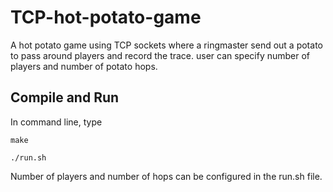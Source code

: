 # TCP-hot-potato-game
A hot potato game using TCP sockets where a ringmaster send out a potato to pass around players and record the trace. user can specify number of players and number of potato hops.

## Compile and Run
In command line, type
```
make
```
```
./run.sh
```
Number of players and number of hops can be configured in the run.sh file.
